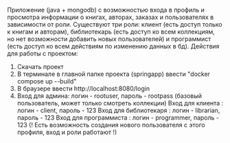 Приложение (java + mongodb) с возможностью входа в профиль и просмотра информации о книгах, авторах, заказах и пользователях в зависимости от роли.
Существуют три роли: клиент (есть доступ только к книгам и авторам), библиотекарь (есть доступ ко всем коллекциям, но нет возможности добавить новых пользователей) и программист (есть доступ ко всем действиям по изменению данных в бд).
Действия для работы с проектом:
1. Скачать проект
2. В терминале в главной папке проекта (springapp) ввести "docker compose up --build"
3. В браузере ввести http://localhost:8080/login
4. Вход для админа: логин - rootuser,  пароль - rootpass (базовый пользователь, может только смотреть коллекции)
   Вход для клиента : логин - client,  пароль - 123
   Вход для библиотекаря : логин - librarian,  пароль - 123
   Вход для программиста : логин - programmer,  пароль - 123 
   (! Есть возможность создания нового пользователя с этого профиля, вход и роли работают !)

